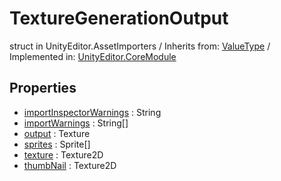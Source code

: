 # TextureGenerationOutput
struct in UnityEditor.AssetImporters
 / Inherits from: <a href="https://docs.unity3d.com/6000.0/Documentation/ScriptReference/ValueType.html" target="_blank">ValueType</a> / Implemented in: <a href="https://docs.unity3d.com/6000.0/Documentation/ScriptReference/UnityEditor.CoreModule.html" target="_blank">UnityEditor.CoreModule</a>
## Properties
- <a href="https://docs.unity3d.com/6000.0/Documentation/ScriptReference/TextureGenerationOutput-importInspectorWarnings.html" target="_blank">importInspectorWarnings</a> : String
- <a href="https://docs.unity3d.com/6000.0/Documentation/ScriptReference/TextureGenerationOutput-importWarnings.html" target="_blank">importWarnings</a> : String[]
- <a href="https://docs.unity3d.com/6000.0/Documentation/ScriptReference/TextureGenerationOutput-output.html" target="_blank">output</a> : Texture
- <a href="https://docs.unity3d.com/6000.0/Documentation/ScriptReference/TextureGenerationOutput-sprites.html" target="_blank">sprites</a> : Sprite[]
- <a href="https://docs.unity3d.com/6000.0/Documentation/ScriptReference/TextureGenerationOutput-texture.html" target="_blank">texture</a> : Texture2D
- <a href="https://docs.unity3d.com/6000.0/Documentation/ScriptReference/TextureGenerationOutput-thumbNail.html" target="_blank">thumbNail</a> : Texture2D
